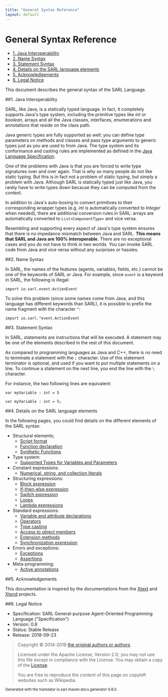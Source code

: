 ```yaml
---
title: "General Syntax Reference"
layout: default
---
```


# General Syntax Reference


<ul class="page_outline" id="page_outline">

<li><a href="#1-java-interoperability">1. Java Interoperability</a></li>
<li><a href="#2-name-syntax">2. Name Syntax</a></li>
<li><a href="#3-statement-syntax">3. Statement Syntax</a></li>
<li><a href="#4-details-on-the-sarl-language-elements">4. Details on the SARL language elements</a></li>
<li><a href="#5-acknowledgements">5. Acknowledgements</a></li>
<li><a href="#6-legal-notice">6. Legal Notice</a></li>

</ul>


This document describes the general syntax of the SARL Language. 


##1. Java Interoperability

SARL, like Java, is a statically typed language. In fact, it completely supports 
Java's type system, including the primitive types like _int_ or _boolean_, 
arrays and all the Java classes, interfaces, enumerations and annotations that reside 
on the class path.

Java generic types are fully supported as well: you can define type parameters on 
methods and classes and pass type arguments to generic types just as you are 
used to from Java. The type system and its conformance and casting rules are 
implemented as defined in the
[Java Language Specification](https://docs.oracle.com/javase/specs/jls/se8/html/).

One of the problems with Java is that you are forced to write type signatures 
over and over again. That is why so many people do not like static typing. 
But this is in fact not a problem of static typing, but simply a problem with 
Java. Although SARL is statically typed just like Java, you rarely have to 
write types down because they can be computed from the context.

In addition to Java's auto-boxing to convert primitives to their corresponding wrapper 
types (e.g. _int_ is automatically converted to _Integer_ when needed), there are 
additional conversion rules in SARL: arrays are automatically converted to
`List<ComponentType>` and vice versa.



Resembling and supporting every aspect of Java's type system ensures that there is 
no impedance mismatch between Java and SARL. __This means that SARL and Java are 
100% interoperable__. There are no exceptional cases and you do not have to 
think in two worlds. You can invoke SARL code from Java and vice versa without any
surprises or hassles.	


##2. Name Syntax

In SARL, the names of the features (agents, variables, fields, etc.)
cannot be one of the keywords of SARL or Java.
For example, since `event` is a keyword in SARL, the following is illegal:

```sarl
import io.sarl.event.ActionEvent
```


To solve this problem (since some names come from Java, and
this language has different keywords than SARL), it
is possible to prefix the name fragment with the character `^`:

```sarl
import io.sarl.^event.ActionEvent
```



##3. Statement Syntax

In SARL, statements are instructions that will be executed.
A statement may be one of the elements described in the rest of this document.

As compared to programming languages as Java and C++, there is no need to terminate
a statement with the `;` character.
Use of this statement terminator is optional, and used if you want to
put multiple statements on a line. To continue a statement on the next
line, you end the line with the `\` character.

For instance, the two following lines are equivalent:

```sarl
var myVariable : int = 5
```


```sarl
var myVariable : int = 5;
```



##4. Details on the SARL language elements

In the following pages, you could find details on the different elements of the SARL syntax:

* Structural elements;
	* [Script format](./general/Script.html)
	* [Function declaration](./general/FuncDecls.html)
	* [Synthetic Functions](./general/SyntheticFunctions.html)
* Type system:
	* [Supported Types for Variables and Parameters](./general/Types.html)
* Constant expressions:
	* [Numerical, string, and collection literals](./general/Literals.html)
* Structuring expressions:
	* [Block expression](./general/Block.html)
	* [If-then-else expression](./general/IfExpression.html)
	* [Switch expression](./general/SwitchExpression.html)
	* [Loops](./general/LoopExpression.html)
	* [Lambda expressions](./general/Lambda.html)
* Standard expressions:
	* [Variable and attribute declarations](./general/VarDecls.html)
	* [Operators](./general/Operators.html)
	* [Type casting](./general/Cast.html)
	* [Access to object members](./general/MemberAccess.html)
	* [Extension methods](./general/Extension.html)
	* [Synchronization expression](./general/Synchronization.html)
* Errors and exceptions:
	* [Exceptions](./general/Exception.html)
	* [Assertions](./general/Assertion.html)
* Meta-programming:
	* [Active annotations](./general/ActiveAnnotations.html)



##5. Acknowledgements

This documentation is inspired by the documentations from the
[Xtext](https://www.eclipse.org/Xtext/documentation.html) and
[Xtend](https://www.eclipse.org/xtend/documentation.html) projects.

##6. Legal Notice

* Specification: SARL General-purpose Agent-Oriented Programming Language ("Specification")
* Version: 0.8
* Status: Stable Release
* Release: 2018-09-23

> Copyright &copy; 2014-2018 [the original authors or authors](http://www.sarl.io/about/index.html).
>
> Licensed under the Apache License, Version 2.0;
> you may not use this file except in compliance with the License.
> You may obtain a copy of the [License](http://www.apache.org/licenses/LICENSE-2.0).
>
> You are free to reproduce the content of this page on copyleft websites such as Wikipedia.

<small>Generated with the translator io.sarl.maven.docs.generator 0.8.0.</small>